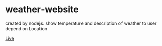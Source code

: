 # weather-website

created by nodejs. 
show temperature and description of weather to user depend on Location 

[Live](https://nodejs-weather-website-9cq5.onrender.com)
